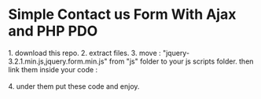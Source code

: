 <h1> Simple Contact us Form With Ajax and PHP PDO</h1>
<p>
1. download this repo.
2. extract files.
3. move : "jquery-3.2.1.min.js,jquery.form.min.js" from "js" folder to your js scripts folder.
then link them inside your code :
<br>
<script src="js/jquery-3.2.1.min.js"></script>
<script src="js/jquery.form.min.js"></script>
<br>
4. under them put these code and enjoy.
	<script>
		$(document).ready(function(){
			$("#sendData").click(function(){
		    // here put id of your form.
				var formData = new FormData($("#myform")[0]);
		$.ajax({
		    // put the your php file link.
		    url: 'php/send_data.php',
		    type: 'post',
		    data: formData,

		processData: false,
		 contentType: false,
		    crossDomain: true,
		}).done(function(response) {
		 alert(response);
		  $("#result").html(response);  
		}).fail(function() {
		    console.log('Failed');
		});

		return false;

			});

	    });
	</script>
</p>
